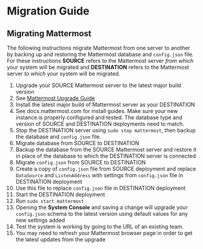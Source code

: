 # Migration Guide 

## Migrating Mattermost 

The following instructions migrate Mattermost from one server to another by backing up and restoring the Mattermost database and `config.json` file. For these instructions **SOURCE** refers to the Mattermost server _from which_ your system will be migrated and **DESTINATION** refers to the Mattermost server _to which_ your system will be migrated. 

1. Upgrade your SOURCE Mattermost server to the latest major build version 
  1. See [Mattermost Upgrade Guide](upgrade.md)
2. Install the latest major build of Mattermost server as your DESTINATION   
  1. See docs.mattermost.com for install guides. Make sure your new instance is properly configured and tested. The database type and version of SOURCE and DESTINATION deployments need to match.  
  2. Stop the DESTINATION server using `sudo stop mattermost`, then backup the database and `config.json` file.
3. Migrate database from SOURCE to DESTINATION  
  1. Backup the database from the SOURCE Mattermost server and restore it in place of the database to which the DESTINATION server is connected
4. Migrate `config.json` from SOURCE to DESTINATION  
  1. Create a copy of `config.json` file from SOURCE deployment and replace `DataSource` and `ListenAddress` with settings from `config.json` file in DESTINATION deployment
  2. Use this file to replace `config.json` file in DESTINATION deployment
5. Start the DESTINATION deployment  
  1. Run `sudo start mattermost`
  2. Opening the **System Console** and saving a change will upgrade your `config.json` schema to the latest version using default values for any new settings added
6. Test the system is working by going to the URL of an existing team.   
  1. You may need to refresh your Mattermost browser page in order to get the latest updates from the upgrade
 
